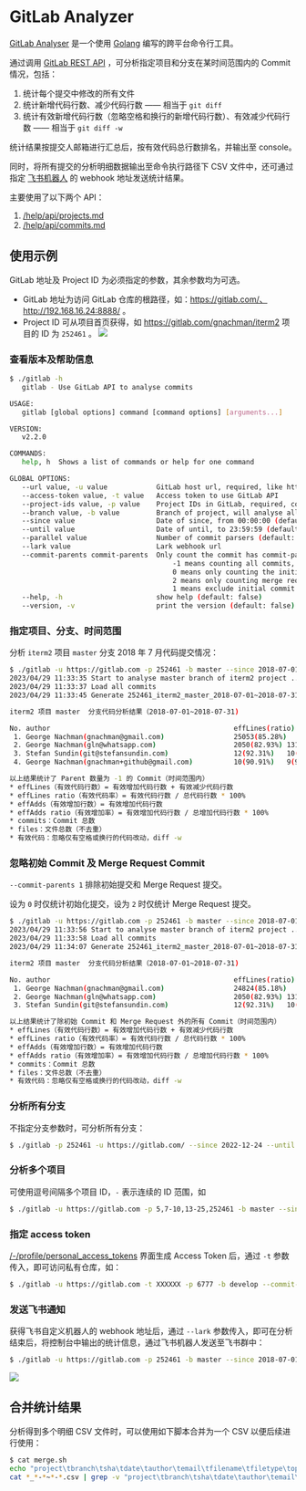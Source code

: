 GitLab Analyzer
===============

[GitLab Analyser](https://github.com/AlphaHinex/go-toolkit/tree/main/gitlab) 是一个使用 [Golang](https://go.dev/) 编写的跨平台命令行工具。

通过调用 [GitLab REST API](https://docs.gitlab.com/ee/api/rest/) ，可分析指定项目和分支在某时间范围内的 Commit 情况，包括：
1. 统计每个提交中修改的所有文件
1. 统计新增代码行数、减少代码行数 —— 相当于 `git diff`
1. 统计有效新增代码行数（忽略空格和换行的新增代码行数）、有效减少代码行数 —— 相当于 `git diff -w`

统计结果按提交人邮箱进行汇总后，按有效代码总行数排名，并输出至 console。

同时，将所有提交的分析明细数据输出至命令执行路径下 CSV 文件中，还可通过指定 [飞书机器人](https://open.feishu.cn/document/ukTMukTMukTM/ucTM5YjL3ETO24yNxkjN) 的 webhook 地址发送统计结果。

主要使用了以下两个 API：

1. [/help/api/projects.md](https://docs.gitlab.com/ee/api/projects.html)
1. [/help/api/commits.md](https://docs.gitlab.com/ee/api/commits.html)

## 使用示例

GitLab 地址及 Project ID 为必须指定的参数，其余参数均为可选。
* GitLab 地址为访问 GitLab 仓库的根路径，如：https://gitlab.com/、http://192.168.16.24:8888/ 。
* Project ID 可从项目首页获得，如 https://gitlab.com/gnachman/iterm2 项目的 ID 为 `252461` 。
  ![](https://alphahinex.github.io/contents/gitlab-cli/iterm2.png)

### 查看版本及帮助信息

```bash
$ ./gitlab -h
   gitlab - Use GitLab API to analyse commits

USAGE:
   gitlab [global options] command [command options] [arguments...]

VERSION:
   v2.2.0

COMMANDS:
   help, h  Shows a list of commands or help for one command

GLOBAL OPTIONS:
   --url value, -u value            GitLab host url, required, like https://gitlab.com/
   --access-token value, -t value   Access token to use GitLab API
   --project-ids value, -p value    Project IDs in GitLab, required, could multi: 5,7-10,13-25
   --branch value, -b value         Branch of project, will analyse all branches if not set
   --since value                    Date of since, from 00:00:00 (default: "2022-01-01")
   --until value                    Date of until, to 23:59:59 (default: "2022-12-31")
   --parallel value                 Number of commit parsers (default: 16)
   --lark value                     Lark webhook url
   --commit-parents commit-parents  Only count the commit has commit-parents number parent(s), 
                                        -1 means counting all commits, 
                                        0 means only counting the initial commit, 
                                        2 means only counting merge request commit, 
                                        1 means exclude initial commit and merge request commit (default: -1)
   --help, -h                       show help (default: false)
   --version, -v                    print the version (default: false)
```

### 指定项目、分支、时间范围

分析 `iterm2` 项目 `master` 分支 2018 年 7 月代码提交情况：

```bash
$ ./gitlab -u https://gitlab.com -p 252461 -b master --since 2018-07-01 --until 2018-07-31
2023/04/29 11:33:35 Start to analyse master branch of iterm2 project ...
2023/04/29 11:33:37 Load all commits
2023/04/29 11:33:45 Generate 252461_iterm2_master_2018-07-01~2018-07-31.csv use 9.814436582s.

iterm2 项目 master  分支代码分析结果（2018-07-01~2018-07-31)

No. author                                             effLines(ratio)	effAdds(ratio)	commits	files
 1. George Nachman(gnachman@gmail.com)                 25053(85.28%)	20006(85.44%)	143	886
 2. George Nachman(gln@whatsapp.com)                   2050(82.93%)	1314(82.49%)	29	88
 3. Stefan Sundin(git@stefansundin.com)                12(92.31%)	10(90.91%)	3	5
 4. George Nachman(gnachman+github@gmail.com)          10(90.91%)	9(90.00%)	1	3

以上结果统计了 Parent 数量为 -1 的 Commit（时间范围内）
* effLines（有效代码行数）= 有效增加代码行数 + 有效减少代码行数
* effLines ratio（有效代码率）= 有效代码行数 / 总代码行数 * 100%
* effAdds（有效增加行数）= 有效增加代码行数
* effAdds ratio（有效增加率）= 有效增加代码行数 / 总增加代码行数 * 100%
* commits：Commit 总数
* files：文件总数（不去重）
* 有效代码：忽略仅有空格或换行的代码改动，diff -w
```

### 忽略初始 Commit 及 Merge Request Commit

`--commit-parents 1` 排除初始提交和 Merge Request 提交。

设为 `0` 时仅统计初始化提交，设为 `2` 时仅统计 Merge Request 提交。

```bash
$ ./gitlab -u https://gitlab.com -p 252461 -b master --since 2018-07-01 --until 2018-07-31 --commit-parents 1
2023/04/29 11:33:56 Start to analyse master branch of iterm2 project ...
2023/04/29 11:33:58 Load all commits
2023/04/29 11:34:07 Generate 252461_iterm2_master_2018-07-01~2018-07-31.csv use 10.985404116s.

iterm2 项目 master  分支代码分析结果（2018-07-01~2018-07-31)

No. author                                             effLines(ratio)	effAdds(ratio)	commits	files
 1. George Nachman(gnachman@gmail.com)                 24824(85.18%)	19861(85.37%)	142	878
 2. George Nachman(gln@whatsapp.com)                   2050(82.93%)	1314(82.49%)	29	88
 3. Stefan Sundin(git@stefansundin.com)                12(92.31%)	10(90.91%)	3	5

以上结果统计了除初始 Commit 和 Merge Request 外的所有 Commit（时间范围内）
* effLines（有效代码行数）= 有效增加代码行数 + 有效减少代码行数
* effLines ratio（有效代码率）= 有效代码行数 / 总代码行数 * 100%
* effAdds（有效增加行数）= 有效增加代码行数
* effAdds ratio（有效增加率）= 有效增加代码行数 / 总增加代码行数 * 100%
* commits：Commit 总数
* files：文件总数（不去重）
* 有效代码：忽略仅有空格或换行的代码改动，diff -w
```

### 分析所有分支

不指定分支参数时，可分析所有分支：

```bash
$ ./gitlab -p 252461 -u https://gitlab.com/ --since 2022-12-24 --until 2023-04-28
```

### 分析多个项目

可使用逗号间隔多个项目 ID，`-` 表示连续的 ID 范围，如

```bash
$ ./gitlab -u https://gitlab.com -p 5,7-10,13-25,252461 -b master --since 2018-07-01 --until 2018-07-29
```

### 指定 access token

[/-/profile/personal_access_tokens](https://gitlab.com/-/profile/personal_access_tokens) 界面生成 Access Token 后，通过 `-t` 参数传入，即可访问私有仓库，如：

```bash
$ ./gitlab -u https://gitlab.com -t XXXXXX -p 6777 -b develop --commit-parents 1
```

### 发送飞书通知

获得飞书自定义机器人的 webhook 地址后，通过 `--lark` 参数传入，即可在分析结束后，将控制台中输出的统计信息，通过飞书机器人发送至飞书群中：

```bash
$ ./gitlab -u https://gitlab.com -p 252461 -b master --since 2018-07-01 --until 2018-07-29 --lark https://open.feishu.cn/open-apis/bot/v2/hook/xxxxxxxxxxxxxxxxx
```

![](https://alphahinex.github.io/contents/gitlab-cli/lark.png)

## 合并统计结果

分析得到多个明细 CSV 文件时，可以使用如下脚本合并为一个 CSV 以便后续进行使用：

```bash
$ cat merge.sh
echo "project\tbranch\tsha\tdate\tauthor\temail\tfilename\tfiletype\toperation\tadd\tdel\taddIgnoreSpace\tdelIgnoreSpace" > merge.csv
cat *_*-*~*-*.csv | grep -v "project\tbranch\tsha\tdate\tauthor\temail\tfilename\tfiletype\toperation\tadd\tdel\taddIgnoreSpace\tdelIgnoreSpace" >> merge.csv
```